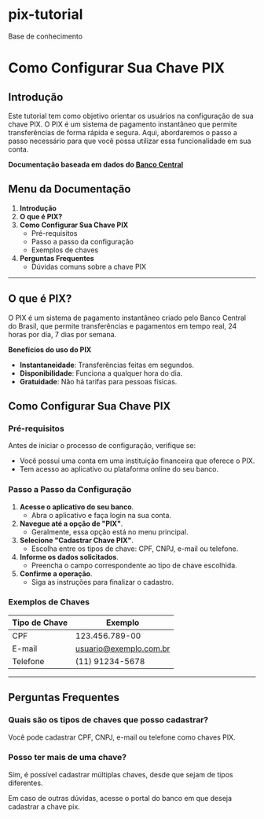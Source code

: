 # pix-tutorial
Base de conhecimento
# Como Configurar Sua Chave PIX

## Introdução
Este tutorial tem como objetivo orientar os usuários na configuração de sua chave PIX. O PIX é um sistema de pagamento instantâneo que permite transferências de forma rápida e segura. Aqui, abordaremos o passo a passo necessário para que você possa utilizar essa funcionalidade em sua conta.

**Documentação baseada em dados do [Banco Central](https://www.bcb.gov.br/estabilidadefinanceira/pix)**

## Menu da Documentação

1. **Introdução**
2. **O que é PIX?**
3. **Como Configurar Sua Chave PIX**
    - Pré-requisitos
    - Passo a passo da configuração
    - Exemplos de chaves
4. **Perguntas Frequentes**
    - Dúvidas comuns sobre a chave PIX

---

## O que é PIX?

O PIX é um sistema de pagamento instantâneo criado pelo Banco Central do Brasil, que permite transferências e pagamentos em tempo real, 24 horas por dia, 7 dias por semana.

**Benefícios do uso do PIX**

- **Instantaneidade**: Transferências feitas em segundos.
- **Disponibilidade**: Funciona a qualquer hora do dia.
- **Gratuidade**: Não há tarifas para pessoas físicas.

## Como Configurar Sua Chave PIX

### Pré-requisitos

Antes de iniciar o processo de configuração, verifique se:

- Você possui uma conta em uma instituição financeira que oferece o PIX.
- Tem acesso ao aplicativo ou plataforma online do seu banco.

### Passo a Passo da Configuração

1. **Acesse o aplicativo do seu banco**.
    - Abra o aplicativo e faça login na sua conta.
2. **Navegue até a opção de "PIX"**.
    - Geralmente, essa opção está no menu principal.
3. **Selecione "Cadastrar Chave PIX"**.
    - Escolha entre os tipos de chave: CPF, CNPJ, e-mail ou telefone.
4. **Informe os dados solicitados**.
    - Preencha o campo correspondente ao tipo de chave escolhida.
5. **Confirme a operação**.
    - Siga as instruções para finalizar o cadastro.

### Exemplos de Chaves

| Tipo de Chave | Exemplo |
| --- | --- |
| CPF | 123.456.789-00 |
| E-mail | usuario@exemplo.com.br |
| Telefone | (11) 91234-5678 |

---

## Perguntas Frequentes

### Quais são os tipos de chaves que posso cadastrar?

Você pode cadastrar CPF, CNPJ, e-mail ou telefone como chaves PIX.

### Posso ter mais de uma chave?

Sim, é possível cadastrar múltiplas chaves, desde que sejam de tipos diferentes.

Em caso de outras dúvidas, acesse o portal do banco em que deseja cadastrar a chave pix.
